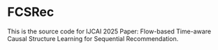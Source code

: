 # FCSRec
 This is the source code for IJCAI 2025 Paper: Flow-based Time-aware Causal Structure Learning for Sequential Recommendation.
